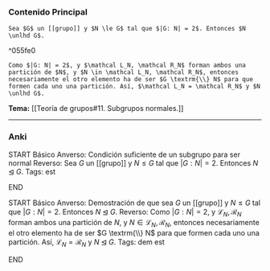 ### Contenido Principal

```ad-proposition
Sea $G$ un [[grupo]] y $N \le G$ tal que $|G: N| = 2$. Entonces $N \unlhd G$.
```

^055fe0

```ad-proof
Como $|G: N| = 2$, y $\mathcal L_N, \mathcal R_N$ forman ambos una partición de $N$, y $N \in \mathcal L_N, \mathcal R_N$, entonces necesariamente el otro elemento ha de ser $G \textrm{\\} N$ para que formen cada uno una partición. Así, $\mathcal L_N = \mathcal R_N$ y $N \unlhd G$.
```

**Tema:** [[Teoría de grupos#11. Subgrupos normales.]]

---
### Anki

START
Básico
Anverso: Condición suficiente de un subgrupo para ser normal
Reverso: Sea $G$ un [[grupo]] y $N \le G$ tal que $|G: N| = 2$. Entonces $N \unlhd G$.
Tags: est
<!--ID: 1728820185251-->
END

START
Básico
Anverso: Demostración de que sea $G$ un [[grupo]] y $N \le G$ tal que $|G: N| = 2$. Entonces $N \unlhd G$.
Reverso: Como $|G: N| = 2$, y $\mathcal L_N, \mathcal R_N$ forman ambos una partición de $N$, y $N \in \mathcal L_N, \mathcal R_N$, entonces necesariamente el otro elemento ha de ser $G \textrm{\\} N$ para que formen cada uno una partición. Así, $\mathcal L_N = \mathcal R_N$ y $N \unlhd G$.
Tags: dem est
<!--ID: 1728820185254-->
END

